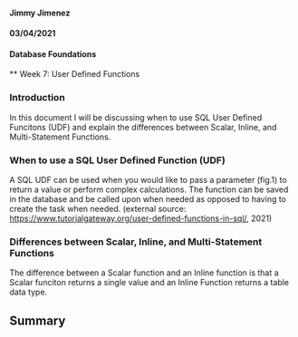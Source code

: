 #### Jimmy Jimenez
#### 03/04/2021  
#### Database Foundations
** Week 7: User Defined Functions <p align="center">

### Introduction
In this document I will be discussing when to use SQL User Defined Funcitons (UDF) and explain the differences between Scalar, Inline, and Multi-Statement Functions. 

### When to use a SQL User Defined Function (UDF)
A SQL UDF can be used when you would like to pass a parameter (fig.1) to return a value or perform
complex calculations. The function can be saved in the database and be called upon when needed as 
opposed to having to create the task when needed. (external source: https://www.tutorialgateway.org/user-defined-functions-in-sql/, 2021)

### Differences between Scalar, Inline, and Multi-Statement Functions
The difference between a Scalar function and an Inline function is that a Scalar funciton returns a single value and an Inline 
Function returns a table data type. 

## Summary
